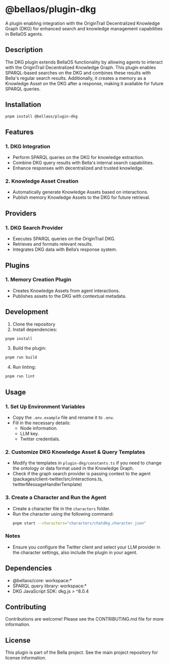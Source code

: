 # @bellaos/plugin-dkg

A plugin enabling integration with the OriginTrail Decentralized Knowledge Graph (DKG) for enhanced search and knowledge management capabilities in BellaOS agents.

## Description

The DKG plugin extends BellaOS functionality by allowing agents to interact with the OriginTrail Decentralized Knowledge Graph. This plugin enables SPARQL-based searches on the DKG and combines these results with Bella's regular search results. Additionally, it creates a memory as a Knowledge Asset on the DKG after a response, making it available for future SPARQL queries.

## Installation

```bash
pnpm install @bellaos/plugin-dkg
```

## Features

### 1. DKG Integration

- Perform SPARQL queries on the DKG for knowledge extraction.
- Combine DKG query results with Bella's internal search capabilities.
- Enhance responses with decentralized and trusted knowledge.

### 2. Knowledge Asset Creation

- Automatically generate Knowledge Assets based on interactions.
- Publish memory Knowledge Assets to the DKG for future retrieval.

## Providers

### 1. DKG Search Provider

- Executes SPARQL queries on the OriginTrail DKG.
- Retrieves and formats relevant results.
- Integrates DKG data with Bella’s response system.

## Plugins

### 1. Memory Creation Plugin

- Creates Knowledge Assets from agent interactions.
- Publishes assets to the DKG with contextual metadata.

## Development

1. Clone the repository
2. Install dependencies:

```bash
pnpm install
```

3. Build the plugin:

```bash
pnpm run build
```

4. Run linting:

```bash
pnpm run lint
```

## Usage

### 1. Set Up Environment Variables

- Copy the `.env.example` file and rename it to `.env`.
- Fill in the necessary details:
    - Node information.
    - LLM key.
    - Twitter credentials.

### 2. Customize DKG Knowledge Asset & Query Templates

- Modify the templates in `plugin-dkg/constants.ts` if you need to change the ontology or data format used in the Knowledge Graph.
- Check if the graph search provider is passing context to the agent (packages/client-twitter/src/interactions.ts, twitterMessageHandlerTemplate)

### 3. Create a Character and Run the Agent

- Create a character file in the `characters` folder.
- Run the character using the following command:
    ```bash
    pnpm start --characters="characters/chatdkg.character.json"
    ```

### Notes

- Ensure you configure the Twitter client and select your LLM provider in the character settings, also include the plugin in your agent.

## Dependencies

- @bellaos/core: workspace:\*
- SPARQL query library: workspace:\*
- DKG JavaScript SDK: dkg.js > ^8.0.4

## Contributing

Contributions are welcome! Please see the CONTRIBUTING.md file for more information.

## License

This plugin is part of the Bella project. See the main project repository for license information.
